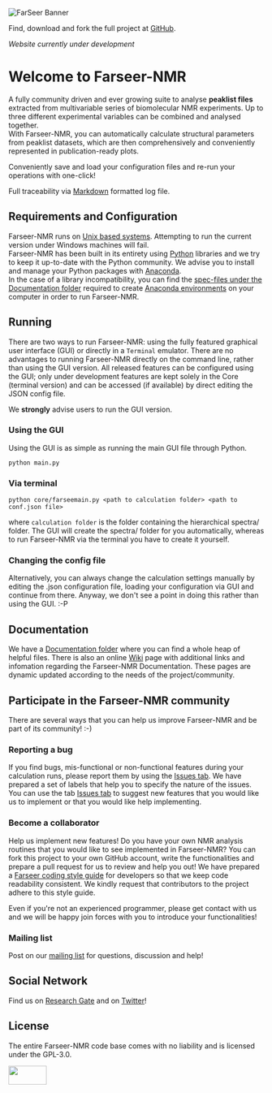 ![FarSeer Banner](https://github.com/joaomcteixeira/FarSeer-NMR/blob/master/Documentation/Figures/FS_banner.png?raw=true)

Find, download and fork the full project at [GitHub](https://github.com/joaomcteixeira/FarSeer-NMR).

_Website currently under development_

# Welcome to Farseer-NMR

A fully community driven and ever growing suite to analyse **peaklist files** extracted from multivariable series of biomolecular NMR experiments. Up to three different experimental variables can be combined and analysed together.  
With Farseer-NMR, you can automatically calculate structural parameters from peaklist datasets, which are then comprehensively and conveniently represented in publication-ready plots.

Conveniently save and load your configuration files and re-run your operations with one-click!

Full traceability via [Markdown](https://en.wikipedia.org/wiki/Markdown) formatted log file.

## Requirements and Configuration

Farseer-NMR runs on [Unix based systems](https://en.wikipedia.org/wiki/Unix). Attempting to run the current version under Windows machines will fail.  
Farseer-NMR has been built in its entirety using [Python](https://www.python.org/) libraries and we try to keep it up-to-date with the Python community. We advise you to install and manage your Python packages with [Anaconda](https://www.anaconda.com/download/).  
In the case of a library incompatibility, you can find the [spec-files under the Documentation folder](https://github.com/joaomcteixeira/FarSeer-NMR/tree/master/Documentation) required to create [Anaconda environments](https://conda.io/docs/user-guide/tasks/manage-environments.html) on your computer in order to run Farseer-NMR.

## Running

There are two ways to run Farseer-NMR: using the fully featured graphical user interface (GUI) or directly in a ```Terminal``` emulator. There are no advantages to running Farseer-NMR directly on the command line, rather than using the GUI version. All released features can be configured using the GUI; only under development features are kept solely in the Core (terminal version) and can be accessed (if available) by direct editing the JSON config file.

We **strongly** advise users to run the GUI version.  

### Using the GUI

Using the GUI is as simple as running the main GUI file through Python.

```
python main.py
```

### Via terminal

```
python core/farseemain.py <path to calculation folder> <path to conf.json file>
```

where ```calculation folder``` is the folder containing the hierarchical spectra/ folder. The GUI will create the spectra/ folder for you automatically, whereas to run Farseer-NMR via the terminal you have to create it yourself.

### Changing the config file

Alternatively, you can always change the calculation settings manually by editing the .json configuration file, loading your configuration via GUI and continue from there. Anyway, we don't see a point in doing this rather than using the GUI. :-P

## Documentation

We have a [Documentation folder](https://github.com/joaomcteixeira/FarSeer-NMR/tree/master/Documentation) where you can find a whole heap of helpful files. There is also an online [Wiki](https://github.com/joaomcteixeira/FarSeer-NMR/wiki) page with additional links and infomation regarding the Farseer-NMR Documentation. These pages are dynamic updated according to the needs of the project/community.

## Participate in the Farseer-NMR community

There are several ways that you can help us improve Farseer-NMR and be part of its community! :-)  

### Reporting a bug

If you find bugs, mis-functional or non-functional features during your calculation runs, please report them by using the [Issues tab](https://github.com/joaomcteixeira/FarSeer-NMR/issues). We have prepared a set of labels that help you to specify the nature of the issues. You can use the tab [Issues tab](https://github.com/joaomcteixeira/FarSeer-NMR/issues) to suggest new features that you would like us to implement or that you would like help implementing.

### Become a collaborator

Help us implement new features! Do you have your own NMR analysis routines that you would like to see implemented in Farseer-NMR? You can fork this project to your own GitHub account, write the functionalities and prepare a pull request for us to review and help you out! We have prepared a [Farseer coding style guide](https://github.com/joaomcteixeira/FarSeer-NMR/blob/master/Documentation/Code_Style_Guide_for_Developers.md) for developers so that we keep code readability consistent. We kindly request that contributors to the project adhere to this style guide.

Even if you're not an experienced programmer, please get contact with us and we will be happy join forces with you to introduce your functionalities!

### Mailing list

Post on our [mailing list](https://groups.google.com/forum/#!forum/farseer-nmr) for questions, discussion and help!

## Social Network

Find us on [Research Gate](https://www.researchgate.net/project/Farseer-NMR-automatic-treatment-and-plotting-of-large-scale-NMR-titration-data) and on [Twitter](https://twitter.com/farseer_nmr)!

## License

The entire Farseer-NMR code base comes with no liability and is licensed under the GPL-3.0.

<a href="https://www.gnu.org/licenses/gpl-3.0.en.html"><img src="https://upload.wikimedia.org/wikipedia/commons/thumb/9/93/GPLv3_Logo.svg/1200px-GPLv3_Logo.svg.png" width="75" height="37"></a>

